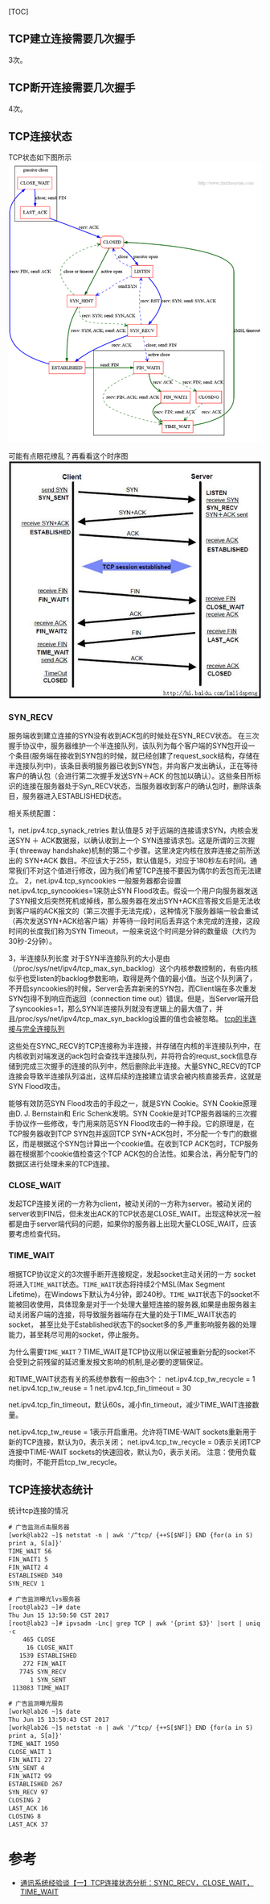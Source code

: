 [TOC]

## TCP建立连接需要几次握手
3次。

## TCP断开连接需要几次握手
4次。

## TCP连接状态
TCP状态如下图所示
![res/tcp-states.png](res/tcp-states.png)

可能有点眼花缭乱？再看看这个时序图
![res/tcp-states-time-series.png](res/tcp-states-time-series.png)

### SYN_RECV
服务端收到建立连接的SYN没有收到ACK包的时候处在SYN_RECV状态。
在三次握手协议中，服务器维护一个半连接队列，该队列为每个客户端的SYN包开设一个条目(服务端在接收到SYN包的时候，就已经创建了request_sock结构，存储在半连接队列中)，该条目表明服务器已收到SYN包，并向客户发出确认，正在等待客户的确认包（会进行第二次握手发送SYN＋ACK 的包加以确认）。这些条目所标识的连接在服务器处于Syn_RECV状态，当服务器收到客户的确认包时，删除该条目，服务器进入ESTABLISHED状态。

相关系统配置：

1，net.ipv4.tcp_synack_retries
默认值是5
对于远端的连接请求SYN，内核会发送SYN ＋ ACK数据报，以确认收到上一个 SYN连接请求包。这是所谓的三次握手( threeway handshake)机制的第二个步骤。这里决定内核在放弃连接之前所送出的 SYN+ACK 数目。不应该大于255，默认值是5，对应于180秒左右时间。通常我们不对这个值进行修改，因为我们希望TCP连接不要因为偶尔的丢包而无法建立。
2，net.ipv4.tcp_syncookies
一般服务器都会设置net.ipv4.tcp_syncookies=1来防止SYN Flood攻击。假设一个用户向服务器发送了SYN报文后突然死机或掉线，那么服务器在发出SYN+ACK应答报文后是无法收到客户端的ACK报文的（第三次握手无法完成），这种情况下服务器端一般会重试（再次发送SYN+ACK给客户端）并等待一段时间后丢弃这个未完成的连接，这段时间的长度我们称为SYN Timeout，一般来说这个时间是分钟的数量级（大约为30秒-2分钟）。

3，半连接队列长度
对于SYN半连接队列的大小是由（/proc/sys/net/ipv4/tcp_max_syn_backlog）这个内核参数控制的，有些内核似乎也受listen的backlog参数影响，取得是两个值的最小值。当这个队列满了，不开启syncookies的时候，Server会丢弃新来的SYN包，而Client端在多次重发SYN包得不到响应而返回（connection time out）错误。但是，当Server端开启了syncookies=1，那么SYN半连接队列就没有逻辑上的最大值了，并且/proc/sys/net/ipv4/tcp_max_syn_backlog设置的值也会被忽略。 [tcp的半连接与完全连接队列](http://www.jianshu.com/p/ff26312e67a9)

这些处在SYNC_RECV的TCP连接称为半连接，并存储在内核的半连接队列中，在内核收到对端发送的ack包时会查找半连接队列，并将符合的requst_sock信息存储到完成三次握手的连接的队列中，然后删除此半连接。大量SYNC_RECV的TCP连接会导致半连接队列溢出，这样后续的连接建立请求会被内核直接丢弃，这就是SYN Flood攻击。

能够有效防范SYN Flood攻击的手段之一，就是SYN Cookie。SYN Cookie原理由D. J. Bernstain和 Eric Schenk发明。SYN Cookie是对TCP服务器端的三次握手协议作一些修改，专门用来防范SYN Flood攻击的一种手段。它的原理是，在TCP服务器收到TCP SYN包并返回TCP SYN+ACK包时，不分配一个专门的数据区，而是根据这个SYN包计算出一个cookie值。在收到TCP ACK包时，TCP服务器在根据那个cookie值检查这个TCP ACK包的合法性。如果合法，再分配专门的数据区进行处理未来的TCP连接。

### CLOSE_WAIT
发起TCP连接关闭的一方称为client，被动关闭的一方称为server。被动关闭的server收到FIN后，但未发出ACK的TCP状态是CLOSE_WAIT。出现这种状况一般都是由于server端代码的问题，如果你的服务器上出现大量CLOSE_WAIT，应该要考虑检查代码。

### TIME_WAIT
根据TCP协议定义的3次握手断开连接规定，发起socket主动关闭的一方 socket将进入`TIME_WAIT`状态。`TIME_WAIT`状态将持续2个MSL(Max Segment Lifetime)，在Windows下默认为4分钟，即240秒。`TIME_WAIT`状态下的socket不能被回收使用，具体现象是对于一个处理大量短连接的服务器,如果是由服务器主动关闭客户端的连接，将导致服务器端存在大量的处于TIME_WAIT状态的socket， 甚至比处于Established状态下的socket多的多,严重影响服务器的处理能力，甚至耗尽可用的socket，停止服务。

为什么需要`TIME_WAIT`？TIME_WAIT是TCP协议用以保证被重新分配的socket不会受到之前残留的延迟重发报文影响的机制,是必要的逻辑保证。

和TIME_WAIT状态有关的系统参数有一般由3个：
net.ipv4.tcp_tw_recycle = 1
net.ipv4.tcp_tw_reuse = 1
net.ipv4.tcp_fin_timeout = 30

net.ipv4.tcp_fin_timeout，默认60s，减小fin_timeout，减少TIME_WAIT连接数量。

net.ipv4.tcp_tw_reuse = 1表示开启重用。允许将TIME-WAIT sockets重新用于新的TCP连接，默认为0，表示关闭；
net.ipv4.tcp_tw_recycle = 0表示关闭TCP连接中TIME-WAIT sockets的快速回收，默认为0，表示关闭。
注意：使用负载均衡时，不能开启tcp_tw_recycle。

## TCP连接状态统计

统计tcp连接的情况

```shell
# 广告监测点击服务器
[work@lab22 ~]$ netstat -n | awk '/^tcp/ {++S[$NF]} END {for(a in S) print a, S[a]}'
TIME_WAIT 56
FIN_WAIT1 5
FIN_WAIT2 4
ESTABLISHED 340
SYN_RECV 1
```

```shell
# 广告监测曝光lvs服务器
[root@lab23 ~]# date
Thu Jun 15 13:50:50 CST 2017
[root@lab23 ~]# ipvsadm -Lnc| grep TCP | awk '{print $3}' |sort | uniq -c
    465 CLOSE
     16 CLOSE_WAIT
   1539 ESTABLISHED
    272 FIN_WAIT
   7745 SYN_RECV
      1 SYN_SENT
 113083 TIME_WAIT
```

```shell
# 广告监测曝光服务
[work@lab26 ~]$ date
Thu Jun 15 13:50:43 CST 2017
[work@lab26 ~]$ netstat -n | awk '/^tcp/ {++S[$NF]} END {for(a in S) print a, S[a]}'
TIME_WAIT 1950
CLOSE_WAIT 1
FIN_WAIT1 27
SYN_SENT 4
FIN_WAIT2 99
ESTABLISHED 267
SYN_RECV 97
CLOSING 2
LAST_ACK 16
CLOSING 8
LAST_ACK 37
```

# 参考

- [通讯系统经验谈【一】TCP连接状态分析：SYNC_RECV，CLOSE_WAIT，TIME_WAIT](http://maoyidao.iteye.com/blog/1744277)
